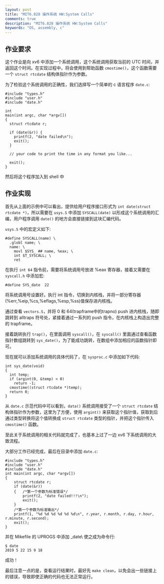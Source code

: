 ```yaml
---
layout: post
title: "MIT6.828 操作系统 HW:System Calls"
comments: true
description: "MIT6.828 操作系统 HW:System Calls"
keywords: "OS, assembly, c"
---
```


## 作业要求

这个作业是向 xv6 中添加一个系统调用，这个系统调用获取当前的 UTC 时间，并返回这个时间。在实现过程中，将会使用到帮助函数 `cmostime()`，这个函数需要一个 `struct rtcdate` 结构体指针作为参数。

为了检验这个系统调用的正确性，我们选择写一个简单的 c 语言程序 `date.c`:

```
#include "types.h"
#include "user.h"
#include "date.h"

int
main(int argc, char *argv[])
{
  struct rtcdate r;

  if (date(&r)) {
    printf(2, "date failed\n");
    exit();
  }

  // your code to print the time in any format you like...

  exit();
}
```
然后将这个程序加入到 shell 中

## 作业实现

首先从上面的示例中可以看出，提供给用户程序接口形式为 `int date(struct rtcdate *)`，所以需要在 `usys.S` 中添加 `SYSCALL(date)` 以形成这个系统调用的汇编，用户程序调用 `date()` 的地方会直接链接到这块汇编代码。

 `usys.S` 中的宏定义如下:

```
#define SYSCALL(name) \
  .globl name; \
  name: \
    movl $SYS_ ## name, %eax; \
    int $T_SYSCALL; \
    ret
```

在执行 `int 64` 指令前，需要将系统调用号放进 %eax 寄存器，接着又需要在 `syscall.h` 中添加宏: 

```
#define SYS_date  22
```

将系统调用号设置好。执行 int 指令，切换到内核栈，并将一部分寄存器(%err,%eip,%cs,%eflags,%esp,%ss)值保存进内核栈。

通过查看 `vectors.S`，并将 0 和 64(trapframe中的trapno) push 进内核栈，随即跳转到 alltraps 符号处，紧接着通过一系列的 push 指令，在内核栈上构造出完整的 trapframe。

接着跳转执行 `trap()`，在里面调用 `syscall()`，在 `syscall()` 里面通过查看函数指针数组跳转到 `sys_date()`，为了能成功跳转，在数组中添加相应的函数指针即可。

现在就可以添加系统调用的具体代码了，在 `sysproc.c` 中添加如下代码:

```
int sys_date(void)
{
  int temp;
  if (argint(0, &temp) < 0)
    return -1;
  cmostime((struct rtcdate *)temp);
  return 0;
}
```

从 `date.c` 示范代码中可以看到，`data()` 系统调用接受了一个 `struct rtcdate` 结构体指针作为参数，这里为了方便，使用 `argint()` 来获取这个指针值，获取到后通过类型转换将这个值转换成 `struct rtcdate` 类型的指针，并把这个指针传入 `cmostime()` 函数。

至此关于系统调用的相关代码就完成了，也基本上过了一边 xv6 下系统调用的大致流程。

大部分工作已经完成，最后在目录中添加 `date.c`:

```
#include "types.h"
#include "user.h"
#include "date.h"
int main(int argc, char *argv[])
{
    struct rtcdate r;
    if (date(&r))
    {   /*第一个参数为标准错误*/
        printf(2, "date failed!!!\n");
        exit();
    }
    /*第一个参数为标准输出*/
    printf(1, "%d %d %d %d %d %d\n", r.year, r.month, r.day, r.hour, r.minute, r.second);
    exit();
}
```

并在 Mikefile 的 UPROGS 中添加 _date\ 使之成为命令行:

```
$ date
2019 5 22 15 9 18
```
成功！

最后注意一点的是，查看运行结果时，最好先 `make clean`，以免会出一些链接上的错误，导致即使正确的代码也无法正常运行。

